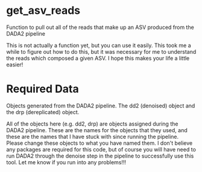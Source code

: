 # get_asv_reads
Function to pull out all of the reads that make up an ASV produced from the DADA2 pipeline

This is not actually a function yet, but you can use it easily. This took me a while to figure out how to do this, but it was necessary for me to 
understand the reads which composed a given ASV. I hope this makes your life a little easier!

# Required Data
Objects generated from the DADA2 pipeline. The dd2 (denoised) object and the drp (dereplicated) object.

All of the objects here (e.g. dd2, drp) are objects assigned during the DADA2 pipeline. These are the names for the objects that they used, and these are the names that I have stuck with since running the pipeline. Please change these objects to what you have named them. I don't believe any packages are required for this code, but of course you will have need to run DADA2 through the denoise step in the pipeline to successfully use this tool. Let me know if you run into any problems!!!
